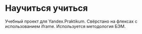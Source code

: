 # Научиться учиться
Учебный проект для Yandex.Praktikum.
Свёрстано на флексах с использованием iframe.
Используется методология БЭМ.

